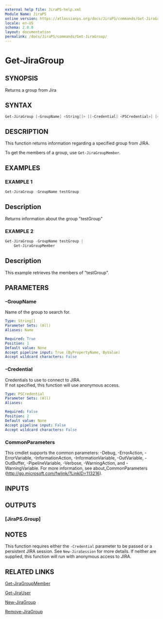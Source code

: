 ```yaml
---
external help file: JiraPS-help.xml
Module Name: JiraPS
online version: https://atlassianps.org/docs/JiraPS/commands/Get-JiraGroup/
locale: en-US
schema: 2.0.0
layout: documentation
permalink: /docs/JiraPS/commands/Get-JiraGroup/
---
```

# Get-JiraGroup

## SYNOPSIS

Returns a group from Jira

## SYNTAX

```powershell
Get-JiraGroup [-GroupName] <String[]> [[-Credential] <PSCredential>] [<CommonParameters>]
```

## DESCRIPTION

This function returns information regarding a specified group from JIRA.

To get the members of a group, use `Get-JiraGroupMember`.

## EXAMPLES

### EXAMPLE 1

```powershell
Get-JiraGroup -GroupName testGroup
```

Description  
 -----------  
Returns information about the group "testGroup"

### EXAMPLE 2

```powershell
Get-JiraGroup -GroupName testGroup |
    Get-JiraGroupMember
```

Description  
 -----------  
This example retrieves the members of "testGroup".

## PARAMETERS

### -GroupName

Name of the group to search for.

```yaml
Type: String[]
Parameter Sets: (All)
Aliases: Name

Required: True
Position: 1
Default value: None
Accept pipeline input: True (ByPropertyName, ByValue)
Accept wildcard characters: False
```

### -Credential

Credentials to use to connect to JIRA.  
If not specified, this function will use anonymous access.

```yaml
Type: PSCredential
Parameter Sets: (All)
Aliases:

Required: False
Position: 2
Default value: None
Accept pipeline input: False
Accept wildcard characters: False
```

### CommonParameters

This cmdlet supports the common parameters: -Debug, -ErrorAction, -ErrorVariable, -InformationAction, -InformationVariable, -OutVariable, -OutBuffer, -PipelineVariable, -Verbose, -WarningAction, and -WarningVariable.
For more information, see about_CommonParameters (http://go.microsoft.com/fwlink/?LinkID=113216).

## INPUTS

## OUTPUTS

### [JiraPS.Group]

## NOTES

This function requires either the `-Credential` parameter to be passed or a persistent JIRA session.
See `New-JiraSession` for more details.
If neither are supplied, this function will run with anonymous access to JIRA.

## RELATED LINKS

[Get-JiraGroupMember](../Get-JiraGroupMember/)

[Get-JiraUser](../Get-JiraUser/)

[New-JiraGroup](../New-JiraGroup/)

[Remove-JiraGroup](../Remove-JiraGroup/)
